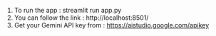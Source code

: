 1) To run the app :  streamlit run app.py
2) You can follow the link : http://localhost:8501/
3) Get your Gemini API key from : https://aistudio.google.com/apikey
